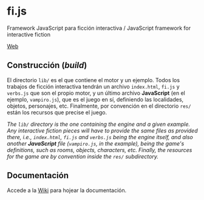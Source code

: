 fi.js
=====

Framework JavaScript para ficción interactiva / JavaScript framework for interactive fiction

<a href="http://baltasarq.github.io/fi-js/">Web</a>

Construcción (*build*)
----------------------

El directorio `lib/` es el que contiene el motor y un ejemplo. Todos los trabajos de ficción interactiva tendrán un archivo `index.html`, `fi.js` y `verbs.js` que son el propio motor, y un último archivo **JavaScript** (en el ejemplo, `vampiro.js`), que es el juego en sí, definiendo las localidades, objetos, personajes, etc. Finalmente, por convención en el directorio `res/` están los recursos que precise el juego.

*The `lib/` directory is the one containing the engine and a given example. Any interactive fiction pieces will have to provide the same files as provided there, i.e., `index.html`, `fi.js` and `verbs.js` being the engine itself, and also another **JavaScript** file (`vampiro.js`, in the example), being the game's definitions, such as rooms, objects, characters, etc. Finally, the resources for the game are by convention inside the `res/` subdirectory.*

Documentación
-------------

Accede a la <a href="http://github.com/baltasarq/fi-js/wiki">Wiki</a> para hojear la documentación.
